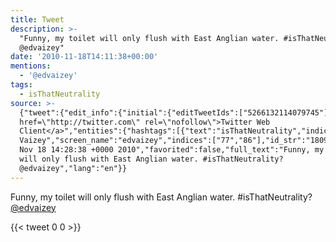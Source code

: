 ```yaml
---
title: Tweet
description: >-
  "Funny, my toilet will only flush with East Anglian water. #isThatNeutrality?
  @edvaizey"
date: '2010-11-18T14:11:38+00:00'
mentions:
  - '@edvaizey'
tags:
  - isThatNeutrality
source: >-
  {"tweet":{"edit_info":{"initial":{"editTweetIds":["5266132114079745"],"editableUntil":"2010-11-18T15:28:38.393Z","editsRemaining":"5","isEditEligible":true}},"retweeted":false,"source":"<a
  href=\"http://twitter.com\" rel=\"nofollow\">Twitter Web
  Client</a>","entities":{"hashtags":[{"text":"isThatNeutrality","indices":["58","75"]}],"symbols":[],"user_mentions":[{"name":"Ed
  Vaizey","screen_name":"edvaizey","indices":["77","86"],"id_str":"18096679","id":"18096679"}],"urls":[]},"display_text_range":["0","86"],"favorite_count":"0","id_str":"5266132114079745","truncated":false,"retweet_count":"0","id":"5266132114079745","created_at":"Thu
  Nov 18 14:28:38 +0000 2010","favorited":false,"full_text":"Funny, my toilet
  will only flush with East Anglian water. #isThatNeutrality?
  @edvaizey","lang":"en"}}
---
```

Funny, my toilet will only flush with East Anglian water. #isThatNeutrality? [@edvaizey](https://twitter.com/@edvaizey)
    
{{< tweet 0 0 >}}
    

